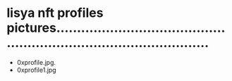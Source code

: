 # lisya nft profiles pictures..........................................................................................
- 0xprofile.jpg.
- 0xprofile1.jpg
